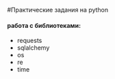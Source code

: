 #Практические задания на python

#### работа с библиотеками:
* requests
* sqlalchemy
* os
* re
* time
